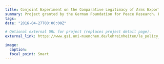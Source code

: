 ```yaml
---
title: Conjoint Experiment on the Comparative Legitimacy of Arms Exports
summary: Project granted by the German Foundation for Peace Research. PIs: [P. Thurner](https://www.en.gsi.uni-muenchen.de/people/professors/thurner/index.html).
tags:
date: "2016-04-27T00:00:00Z"

# Optional external URL for project (replaces project detail page).
external_link: https://www.gsi.uni-muenchen.de/lehreinheiten/le_policy_analysis/forschung/conjoint1/index.html

image:
  caption:
  focal_point: Smart
---
```

